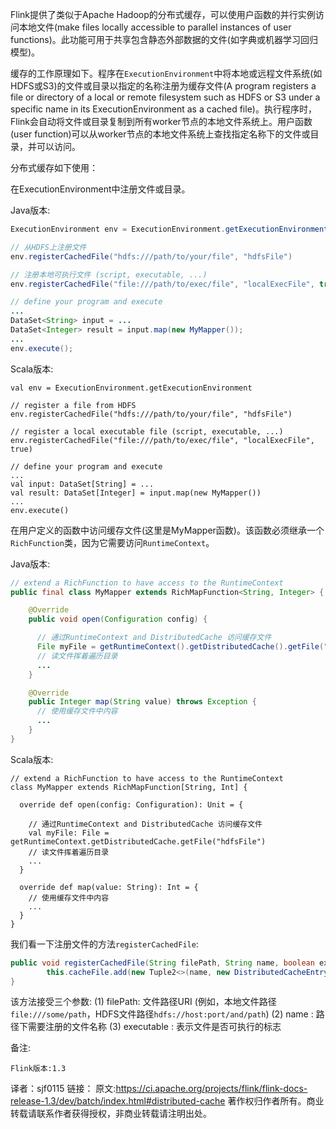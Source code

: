 Flink提供了类似于Apache Hadoop的分布式缓存，可以使用户函数的并行实例访问本地文件(make files locally accessible to parallel instances of user functions)。此功能可用于共享包含静态外部数据的文件(如字典或机器学习回归模型)。

缓存的工作原理如下。程序在`ExecutionEnvironment`中将本地或远程文件系统(如HDFS或S3)的文件或目录以指定的名称注册为缓存文件(A program registers a file or directory of a local or remote filesystem such as HDFS or S3 under a specific name in its ExecutionEnvironment as a cached file)。执行程序时，Flink会自动将文件或目录复制到所有worker节点的本地文件系统上。用户函数(user function)可以从worker节点的本地文件系统上查找指定名称下的文件或目录，并可以访问。

分布式缓存如下使用：

在ExecutionEnvironment中注册文件或目录。

Java版本:
```java
ExecutionEnvironment env = ExecutionEnvironment.getExecutionEnvironment();

// 从HDFS上注册文件
env.registerCachedFile("hdfs:///path/to/your/file", "hdfsFile")

// 注册本地可执行文件 (script, executable, ...)
env.registerCachedFile("file:///path/to/exec/file", "localExecFile", true)

// define your program and execute
...
DataSet<String> input = ...
DataSet<Integer> result = input.map(new MyMapper());
...
env.execute();
```

Scala版本:
```
val env = ExecutionEnvironment.getExecutionEnvironment

// register a file from HDFS
env.registerCachedFile("hdfs:///path/to/your/file", "hdfsFile")

// register a local executable file (script, executable, ...)
env.registerCachedFile("file:///path/to/exec/file", "localExecFile", true)

// define your program and execute
...
val input: DataSet[String] = ...
val result: DataSet[Integer] = input.map(new MyMapper())
...
env.execute()
```

在用户定义的函数中访问缓存文件(这里是MyMapper函数)。该函数必须继承一个`RichFunction`类，因为它需要访问`RuntimeContext`。

Java版本:
```java
// extend a RichFunction to have access to the RuntimeContext
public final class MyMapper extends RichMapFunction<String, Integer> {

    @Override
    public void open(Configuration config) {

      // 通过RuntimeContext and DistributedCache 访问缓存文件
      File myFile = getRuntimeContext().getDistributedCache().getFile("hdfsFile");
      // 读文件挥着遍历目录
      ...
    }

    @Override
    public Integer map(String value) throws Exception {
      // 使用缓存文件中内容
      ...
    }
}
```

Scala版本:
```
// extend a RichFunction to have access to the RuntimeContext
class MyMapper extends RichMapFunction[String, Int] {

  override def open(config: Configuration): Unit = {

    // 通过RuntimeContext and DistributedCache 访问缓存文件
    val myFile: File = getRuntimeContext.getDistributedCache.getFile("hdfsFile")
    // 读文件挥着遍历目录
    ...
  }

  override def map(value: String): Int = {
    // 使用缓存文件中内容
    ...
  }
}
```

我们看一下注册文件的方法`registerCachedFile`:
```java
public void registerCachedFile(String filePath, String name, boolean executable){
		this.cacheFile.add(new Tuple2<>(name, new DistributedCacheEntry(filePath, executable)));
}
```
该方法接受三个参数:
(1) filePath: 文件路径URI (例如，本地文件路径`file:///some/path`，HDFS文件路径`hdfs://host:port/and/path`)
(2) name : 路径下需要注册的文件名称
(3) executable : 表示文件是否可执行的标志



备注:
```
Flink版本:1.3
```

译者：sjf0115
链接：
原文:https://ci.apache.org/projects/flink/flink-docs-release-1.3/dev/batch/index.html#distributed-cache
著作权归作者所有。商业转载请联系作者获得授权，非商业转载请注明出处。
